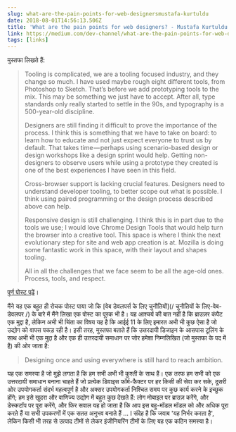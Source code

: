 ```yaml
---
slug: what-are-the-pain-points-for-web-designersmustafa-kurtuldu
date: 2018-08-01T14:56:13.506Z
title: 'What are the pain points for web designers? - Mustafa Kurtuldu'
link: https://medium.com/dev-channel/what-are-the-pain-points-for-web-designers-4165bd052ba
tags: [links]
---
```

मुस्तफा लिखते हैं:

> Tooling is complicated, we are a tooling focused industry, and they change so much. I have used maybe rough eight different tools, from Photoshop to Sketch. That&#x2019;s before we add prototyping tools to the mix. This may be something we just have to accept. After all, type standards only really started to settle in the 90s, and typography is a 500-year-old discipline.
> 
> Designers are still finding it difficult to prove the importance of the process. I think this is something that we have to take on board: to learn how to educate and not just expect everyone to trust us by default. That takes time&#x200a;&#x2014;&#x200a;perhaps using scenario-based design or design workshops like a design sprint would help. Getting non-designers to observe users while using a prototype they created is one of the best experiences I have seen in this field.
> 
> Cross-browser support is lacking crucial features. Designers need to understand developer tooling, to better scope out what is possible. I think using paired programming or the design process described above can help.
> 
> Responsive design is still challenging. I think this is in part due to the tools we use; I would love Chrome Design Tools that would help turn the browser into a creative tool. This space is where I think the next evolutionary step for site and web app creation is at. Mozilla is doing some fantastic work in this space, with their layout and shapes tooling.
> 
> All in all the challenges that we face seem to be all the age-old ones. Process, tools, and respect.


[पूर्ण पोस्ट पढ़ें](https://medium.com/dev-channel/what-are-the-pain-points-for-web-designers-4165bd052ba)।

मैंने यह एक बहुत ही रोचक पोस्ट पाया जो कि [वेब डेवलपर्स के लिए चुनौतियों](/ चुनौतियों के लिए-वेब-डेवलपर /) के बारे में मैंने लिखा एक पोस्ट का पूरक भी है। यह आश्चर्य की बात नहीं है कि ब्राउज़र कंपैट एक मुद्दा है, लेकिन अभी भी चिंता का विषय यह है कि आईई 11 के लिए इमारत अभी भी कुछ ऐसा है जो उद्योग को वापस पकड़ रही है। इसी तरह, मुस्तफा बताते हैं कि उत्तरदायी डिजाइन के आसपास टूलिंग के साथ अभी भी एक मुद्दा है और एक ही उत्तरदायी समाधान पर जोर हमेशा निम्नलिखित (जो मुस्तफा के पद में है) की ओर जाता है:

> Designing once and using everywhere is still hard to reach ambition.


यह एक समस्या है जो मुझे लगता है कि हम सभी अभी भी कुश्ती के साथ हैं। एक तरफ हम सभी को एक उत्तरदायी समाधान बनाना चाहते हैं जो प्रत्येक डिवाइस फॉर्म-फैक्टर पर हर किसी की सेवा कर सके, दूसरी ओर उपयोगकर्ता संदर्भ महत्वपूर्ण है और अक्सर उपयोगकर्ता निश्चित समय पर कुछ कार्य करने के इच्छुक होंगे; हम इसे खुदरा और वाणिज्य उद्योग में बहुत कुछ देखते हैं: लोग मोबाइल पर ब्राउज़ करेंगे, और डेस्कटॉप पर पूरा करेंगे, और फिर सवाल यह हो जाता है कि आप इस बहु-मॉडल मॉडल को और अधिक पूरा करते हैं या सभी उपकरणों में एक सतत अनुभव बनाते हैं ... I संदेह है कि जवाब 'यह निर्भर करता है', लेकिन किसी भी तरह से उत्पाद टीमों से लेकर इंजीनियरिंग टीमों के लिए यह एक कठिन समस्या है।
